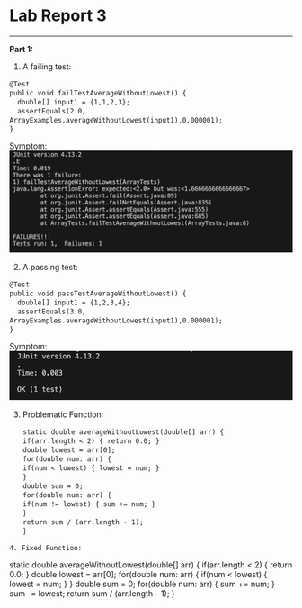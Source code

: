 # Lab Report 3

---
**Part 1:**

1. A failing test:
  ~~~
  @Test
  public void failTestAverageWithoutLowest() {
    double[] input1 = {1,1,2,3};
    assertEquals(2.0, ArrayExamples.averageWithoutLowest(input1),0.000001);
  }
  ~~~
  Symptom:
![Image](FailurSymptom.png)

2. A passing test:
  ~~~
  @Test
  public void passTestAverageWithoutLowest() {
    double[] input1 = {1,2,3,4};
    assertEquals(3.0, ArrayExamples.averageWithoutLowest(input1),0.000001);
  }
  ~~~
  Symptom:
  ![Image](PassSymptom.png)

3. Problematic Function:
      ~~~
     static double averageWithoutLowest(double[] arr) {
    if(arr.length < 2) { return 0.0; }
    double lowest = arr[0];
    for(double num: arr) {
      if(num < lowest) { lowest = num; }
    }
    double sum = 0;
    for(double num: arr) {
      if(num != lowest) { sum += num; }
    }
    return sum / (arr.length - 1);
   }
  ~~~
4. Fixed Function:
   ~~~
  static double averageWithoutLowest(double[] arr) {
    if(arr.length < 2) { return 0.0; }
    double lowest = arr[0];
    for(double num: arr) {
      if(num < lowest) { lowest = num; }
    }
    double sum = 0;
    for(double num: arr) {
      sum += num; 
    }
    sum -= lowest;
    return sum / (arr.length - 1);
  }
  ~~~

